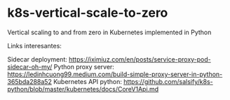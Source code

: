 # k8s-vertical-scale-to-zero
Vertical scaling to and from zero in Kubernetes implemented in Python


Links interesantes:

Sidecar deployment: https://iximiuz.com/en/posts/service-proxy-pod-sidecar-oh-my/
Python proxy server: https://ledinhcuong99.medium.com/build-simple-proxy-server-in-python-365bda288a52
Kubernetes API python: https://github.com/salsify/k8s-python/blob/master/kubernetes/docs/CoreV1Api.md
